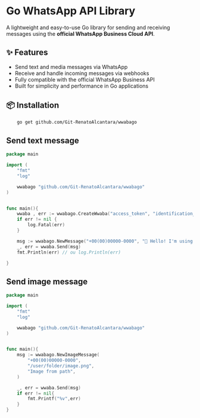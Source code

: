 # Go WhatsApp API Library

A lightweight and easy-to-use Go library for sending and receiving messages using the **official WhatsApp Business Cloud API**.

## ✨ Features

- Send text and media messages via WhatsApp
- Receive and handle incoming messages via webhooks
- Fully compatible with the official WhatsApp Business API
- Built for simplicity and performance in Go applications

## 📦 Installation

```bash
	go get github.com/Git-RenatoAlcantara/wwabago
```

## Send text message
```go
package main

import (
	"fmt"
	"log"

	wwabago "github.com/Git-RenatoAlcantara/wwabago"
)


func main(){
	wwaba , err := wwabago.CreateWwaba("access_token", "identification_number_id")
	if err != nil {
		log.Fatal(err)
	}

	msg := wwabago.NewMessage("+00(00)00000-0000", "👋 Hello! I'm using the WWabago library.")
	_, err = wwaba.Send(msg)
	fmt.Println(err) // ou log.Println(err)

}
```
## Send image message

```go
package main

import (
	"fmt"
	"log"

	wwabago "github.com/Git-RenatoAlcantara/wwabago"
)


func main(){
	msg := wwabago.NewImageMessage(
		"+00(00)00000-0000",
		"/user/folder/image.png",
		"Image from path",
	)

	_, err = wwaba.Send(msg)
	if err != nil{
		fmt.Printf("%v",err)
	}
}

```


